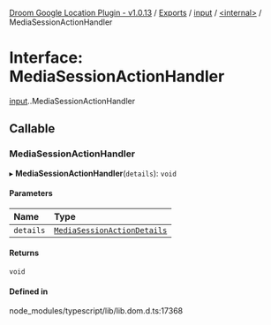 [Droom Google Location Plugin - v1.0.13](../README.md) / [Exports](../modules.md) / [input](../modules/input.md) / [<internal\>](../modules/input._internal_.md) / MediaSessionActionHandler

# Interface: MediaSessionActionHandler

[input](../modules/input.md).[<internal>](../modules/input._internal_.md).MediaSessionActionHandler

## Callable

### MediaSessionActionHandler

▸ **MediaSessionActionHandler**(`details`): `void`

#### Parameters

| Name | Type |
| :------ | :------ |
| `details` | [`MediaSessionActionDetails`](input._internal_.MediaSessionActionDetails.md) |

#### Returns

`void`

#### Defined in

node_modules/typescript/lib/lib.dom.d.ts:17368
